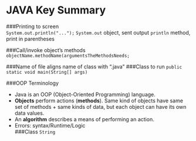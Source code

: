 # JAVA Key Summary

###Printing to screen <br>
`System.out.println("...");`
`System.out` object, sent output
`println` method, print in parentheses

###Call/invoke object’s methods
`objectName.methodName(argumentsTheMethodsNeeds;`

###Name of file aligns name of class with “.java”
###Class to run
`public static void main(String[] args)`

###OOP Terminology
- Java is an OOP (Object-Oriented Programming) language.
- **Objects** perform actions (**methods**). Same kind of objects have same set of methods + same kinds of data, but each object can have its own data values. 
- An **algorithm** describes a means of performing an action.
- Errors: syntax/Runtime/Logic<br>
###Class `String`<br>
